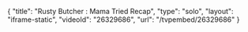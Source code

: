 {
    "title": "Rusty Butcher : Mama Tried Recap",
    "type": "solo",
    "layout": "iframe-static",
    "videoId": "26329686",
    "url": "\/tvpembed\/26329686"
}